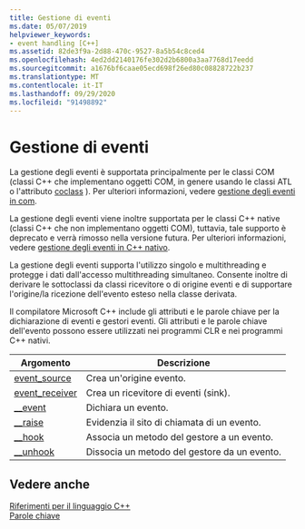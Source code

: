 ```yaml
---
title: Gestione di eventi
ms.date: 05/07/2019
helpviewer_keywords:
- event handling [C++]
ms.assetid: 82de3f9a-2d88-470c-9527-8a5b54c8ced4
ms.openlocfilehash: 4ed2dd2140176fe302d2b6800a3aa7768d17eedd
ms.sourcegitcommit: a1676bf6caae05ecd698f26ed80c08828722b237
ms.translationtype: MT
ms.contentlocale: it-IT
ms.lasthandoff: 09/29/2020
ms.locfileid: "91498892"
---
```

# <a name="event-handling"></a>Gestione di eventi

La gestione degli eventi è supportata principalmente per le classi COM (classi C++ che implementano oggetti COM, in genere usando le classi ATL o l'attributo [coclass](../windows/attributes/coclass.md) ). Per ulteriori informazioni, vedere [gestione degli eventi in com](../cpp/event-handling-in-com.md).

La gestione degli eventi viene inoltre supportata per le classi C++ native (classi C++ che non implementano oggetti COM), tuttavia, tale supporto è deprecato e verrà rimosso nella versione futura.  Per ulteriori informazioni, vedere [gestione degli eventi in C++ nativo](../cpp/event-handling-in-native-cpp.md).

La gestione degli eventi supporta l'utilizzo singolo e multithreading e protegge i dati dall'accesso multithreading simultaneo. Consente inoltre di derivare le sottoclassi da classi ricevitore o di origine eventi e di supportare l'origine/la ricezione dell'evento esteso nella classe derivata.

Il compilatore Microsoft C++ include gli attributi e le parole chiave per la dichiarazione di eventi e gestori eventi. Gli attributi e le parole chiave dell'evento possono essere utilizzati nei programmi CLR e nei programmi C++ nativi.

|Argomento|Descrizione|
|-----------|-----------------|
|[event_source](../windows/attributes/event-source.md)|Crea un'origine evento.|
|[event_receiver](../windows/attributes/event-receiver.md)|Crea un ricevitore di eventi (sink).|
|[__event](../cpp/event.md)|Dichiara un evento.|
|[__raise](../cpp/raise.md)|Evidenzia il sito di chiamata di un evento.|
|[__hook](../cpp/hook.md)|Associa un metodo del gestore a un evento.|
|[__unhook](../cpp/unhook.md)|Dissocia un metodo del gestore da un evento.|

## <a name="see-also"></a>Vedere anche

[Riferimenti per il linguaggio C++](../cpp/cpp-language-reference.md)<br/>
[Parole chiave](../cpp/keywords-cpp.md)
